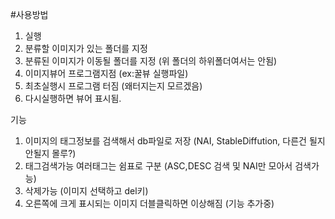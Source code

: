 #사용방법

1. 실행
2. 분류할 이미지가 있는 폴더를 지정
3. 분류된 이미지가 이동될 폴더를 지정 (위 폴더의 하위폴더여서는 안됨)
4. 이미지뷰어 프로그램지점 (ex:꿀뷰 실행파일)
5. 최초실행시 프로그램 터짐 (왜터지는지 모르겠음)
6. 다시실행하면 뷰어 표시됨.

기능
1. 이미지의 태그정보를 검색해서 db파일로 저장 (NAI, StableDiffution, 다른건 될지 안될지 몰루?)
2. 태그검색가능 여러태그는 쉼표로 구분 (ASC,DESC 검색 및 NAI만 모아서 검색가능)
3. 삭제가능 (이미지 선택하고 del키)
4. 오른쪽에 크게 표시되는 이미지 더블클릭하면 이상해짐 (기능 추가중)
